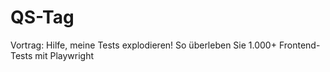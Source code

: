 # QS-Tag
Vortrag: Hilfe, meine Tests explodieren! So überleben Sie 1.000+ Frontend-Tests mit Playwright
